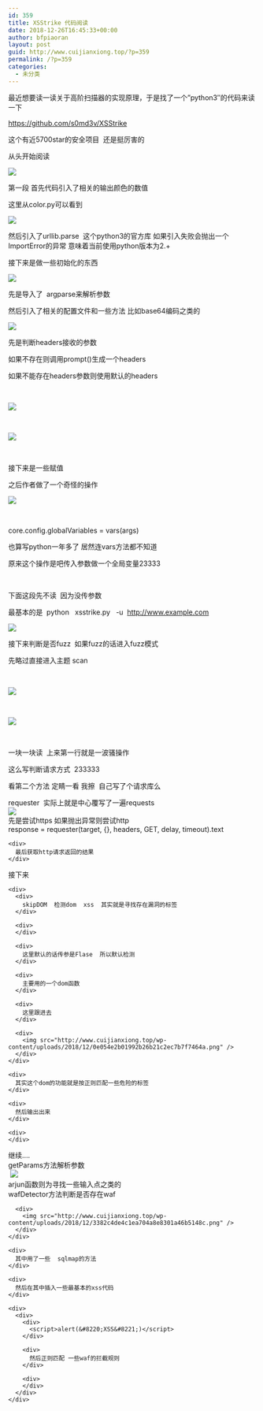 ```yaml
---
id: 359
title: XSStrike 代码阅读
date: 2018-12-26T16:45:33+00:00
author: bfpiaoran
layout: post
guid: http://www.cuijianxiong.top/?p=359
permalink: /?p=359
categories:
  - 未分类
---
```

最近想要读一读关于高阶扫描器的实现原理，于是找了一个&#8221;python3&#8243;的代码来读一下

<https://github.com/s0md3v/XSStrike>

这个有近5700star的安全项目  还是挺厉害的

从头开始阅读

![](http://www.cuijianxiong.top/wp-content/uploads/2018/12/79ecb52a8d23268a76474dd56dd240d2.png) 

第一段 首先代码引入了相关的输出颜色的数值

这里从color.py可以看到

![](http://www.cuijianxiong.top/wp-content/uploads/2018/12/929b3c28b58ead6996f0f32e4ea7624c.png) 

然后引入了urllib.parse  这个python3的官方库 如果引入失败会抛出一个ImportError的异常 意味着当前使用python版本为2.+

接下来是做一些初始化的东西

![](http://www.cuijianxiong.top/wp-content/uploads/2018/12/e946f0c1d4674a72b13771784adb92d8.png) 

先是导入了  argparse来解析参数

然后引入了相关的配置文件和一些方法 比如base64编码之类的

![](http://www.cuijianxiong.top/wp-content/uploads/2018/12/502d1e593c8682fa4e71834eba381366.png) 

先是判断headers接收的参数

如果不存在则调用prompt()生成一个headers

如果不能存在headers参数则使用默认的headers

&nbsp;

![](http://www.cuijianxiong.top/wp-content/uploads/2018/12/2d5a3bfe4c785cede303fb78d6551238.png) 

&nbsp;

![](http://www.cuijianxiong.top/wp-content/uploads/2018/12/00fddc6d46534ff6081e708723f28cb7.png) 

&nbsp;

接下来是一些赋值

之后作者做了一个奇怪的操作

<div>
</div>

<div>
</div>

<div>
</div>

![](http://www.cuijianxiong.top/wp-content/uploads/2018/12/51f9bf91009f692a130c7b372fb142f1.png) 

&nbsp;

core.config.globalVariables = vars(args)

也算写python一年多了 居然连vars方法都不知道

原来这个操作是吧传入参数做一个全局变量23333

&nbsp;

下面这段先不读  因为没传参数

最基本的是  python   xsstrike.py   -u  http://www.example.com

![](http://www.cuijianxiong.top/wp-content/uploads/2018/12/efdbc80568551a6f258d02922803d831.png) 

接下来判断是否fuzz  如果fuzz的话进入fuzz模式

先略过直接进入主题 scan

&nbsp;

![](http://www.cuijianxiong.top/wp-content/uploads/2018/12/eaf1022205219f2b32ca32825a8da85d.png) 

&nbsp;

![](http://www.cuijianxiong.top/wp-content/uploads/2018/12/1866c529b2d5b7fbb115e8b8f0156271.png) 

&nbsp;

一块一块读  上来第一行就是一波骚操作

这么写判断请求方式  233333

看第二个方法 定睛一看 我擦  自己写了个请求库么

<div>
  <div>
    requester  实际上就是中心覆写了一遍requests
  </div>
</div>

<div>
  <img src="http://www.cuijianxiong.top/wp-content/uploads/2018/12/ab142ab6db87df361868e107fb22c25c.png" />
</div>

<div>
  先是尝试https 如果抛出异常则尝试http
</div>

<div>
  <div>
    <div>
      response = requester(target, {}, headers, GET, delay, timeout).text
    </div>
    
    <div>
      最后获取http请求返回的结果
    </div>
  </div>
  
  <div>
    <p>
      接下来
    </p>
    
    <div>
      <div>
        skipDOM  检测dom  xss  其实就是寻找存在漏洞的标签
      </div>
      
      <div>
      </div>
      
      <div>
        这里默认的话传参是Flase  所以默认检测
      </div>
      
      <div>
        主要用的一个dom函数
      </div>
      
      <div>
        这里跟进去
      </div>
      
      <div>
        <img src="http://www.cuijianxiong.top/wp-content/uploads/2018/12/0e054e2b01992b26b21c2ec7b7f7464a.png" />
      </div>
    </div>
    
    <div>
      其实这个dom的功能就是按正则匹配一些危险的标签
    </div>
    
    <div>
      然后输出出来
    </div>
    
    <div>
    </div>
  </div>
</div>

<div>
  继续&#8230;.
</div>

<div>
  <div>
    <div>
    </div>
  </div>
  
  <div>
    <div>
      <div>
        <div>
          getParams方法解析参数
        </div>
      </div>
    </div>
  </div>
</div>

<div>
   <img src="http://www.cuijianxiong.top/wp-content/uploads/2018/12/dae394cc15c1830be2acf4d5a1cd119b.png" />
</div>

<div>
</div>

<div>
  <div>
    <div>
      arjun函数则为寻找一些输入点之类的
    </div>
  </div>
  
  <div>
    <div>
      <div>
        wafDetector方法判断是否存在waf
      </div>
      
      <div>
        <img src="http://www.cuijianxiong.top/wp-content/uploads/2018/12/3382c4de4c1ea704a8e8301a46b5148c.png" />
      </div>
    </div>
    
    <div>
      其中用了一些  sqlmap的方法
    </div>
    
    <div>
      然后在其中插入一些最基本的xss代码
    </div>
    
    <div>
      <div>
        <div>
          <script>alert(&#8220;XSS&#8221;)</script>
        </div>
        
        <div>
          然后正则匹配 一些waf的拦截规则
        </div>
        
        <div>
        </div>
      </div>
    </div>
  </div>
</div>

<div>
</div>